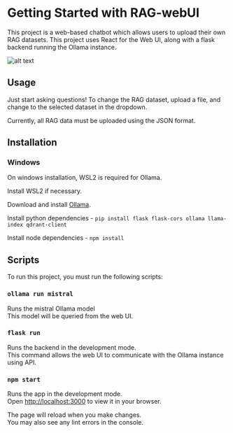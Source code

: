 # Getting Started with RAG-webUI

This project is a web-based chatbot which allows users to upload their own RAG datasets. This project uses React for the Web UI, along with a flask backend running the Ollama instance.

![alt text](https://github.com/draip96/RAG-webUI/blob/main/ChatGIF.gif "Chat Example")
## Usage

Just start asking questions! To change the RAG dataset, upload a file, and change to the selected dataset in the dropdown.

Currently, all RAG data must be uploaded using the JSON format.

## Installation

### Windows

On windows installation, WSL2 is required for Ollama.

Install WSL2 if necessary.

Download and install [Ollama](https://ollama.com/).

Install python dependencies - `pip install flask flask-cors ollama llama-index qdrant-client`

Install node dependencies - `npm install`

## Scripts

To run this project, you must run the following scripts:

### `ollama run mistral`

Runs the mistral Ollama model\
This model will be queried from the web UI.

### `flask run`

Runs the backend in the development mode.\
This command allows the web UI to communicate with the Ollama instance using API.

### `npm start`

Runs the app in the development mode.\
Open [http://localhost:3000](http://localhost:3000) to view it in your browser.

The page will reload when you make changes.\
You may also see any lint errors in the console.




